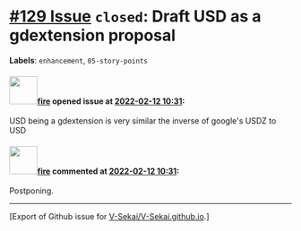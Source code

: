 # [\#129 Issue](https://github.com/V-Sekai/V-Sekai.github.io/issues/129) `closed`: Draft USD as a gdextension proposal
**Labels**: `enhancement`, `05-story-points`


#### <img src="https://avatars.githubusercontent.com/u/32321?u=c2e06a3d2b49a467aa907e54aa259516440267cc&v=4" width="50">[fire](https://github.com/fire) opened issue at [2022-02-12 10:31](https://github.com/V-Sekai/V-Sekai.github.io/issues/129):

USD being a gdextension is very similar the inverse of google's USDZ to USD


#### <img src="https://avatars.githubusercontent.com/u/32321?u=c2e06a3d2b49a467aa907e54aa259516440267cc&v=4" width="50">[fire](https://github.com/fire) commented at [2022-02-12 10:31](https://github.com/V-Sekai/V-Sekai.github.io/issues/129#issuecomment-1107842379):

Postponing.


-------------------------------------------------------------------------------



[Export of Github issue for [V-Sekai/V-Sekai.github.io](https://github.com/V-Sekai/V-Sekai.github.io).]
